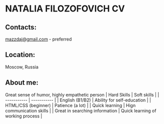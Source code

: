 # NATALIA FILOZOFOVICH CV
## Contacts:
mazzdaj@gmail.com - preferred
## Location:
Moscow, Russia
## About me:
Great sense of humor, highly empathetic person
| Hard Skills | Soft skills |
| ----------- | ----------- |
| English (B1/B2) | Ability for self-education |
| HTML/CSS (beginner) | Patience (a lot) |
| Quick learning | Hign communication skills |
| Great in searching information | Quick learning of working process |
